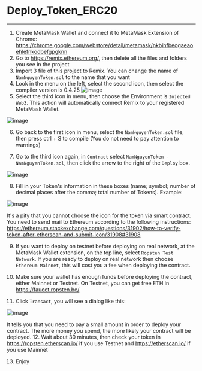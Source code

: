 # Deploy_Token_ERC20
---------------------------------
1. Create MetaMask Wallet and connect it to MetaMask Extension of Chrome: https://chrome.google.com/webstore/detail/metamask/nkbihfbeogaeaoehlefnkodbefgpgknn
2. Go to https://remix.ethereum.org/, then delete all the files and folders you see in the project
3. Import 3 file of this project to Remix. You can change the name of `NamNguyenToken.sol` to the name that you want
4. Look in the menu on the left, select the second icon, then select the compiler version is 0.4.25
![image](https://user-images.githubusercontent.com/38404536/118002780-2860ac80-b372-11eb-8d58-c58a72b26af0.png)
5. Select the third icon in menu, then choose the Environment is `Injected Web3`. This action will automatically connect Remix to your registered MetaMask Wallet.

![image](https://user-images.githubusercontent.com/38404536/118003193-8e4d3400-b372-11eb-9b3e-4b767408fa5e.png)

6. Go back to the first icon in menu, select the `NamNguyenToken.sol` file, then press ctrl + S to compile (You do not need to pay attention to warnings)

7. Go to the third icon again, in `Contract` select `NamNguyenToken - NamNguyenToken.sol`, then click the arrow to the right of the `Deploy` box.

![image](https://user-images.githubusercontent.com/38404536/118007678-8d1e0600-b376-11eb-956c-861fe0d0734c.png)

8. Fill in your Token's information in these boxes (name; symbol; number of decimal places after the comma; total number of Tokens). Example:

![image](https://user-images.githubusercontent.com/38404536/118004937-20097100-b374-11eb-9b5c-57e6da81be66.png)

It's a pity that you cannot choose the icon for the token via smart contract. You need to send mail to Ethereum according to the following instructions: https://ethereum.stackexchange.com/questions/31902/how-to-verify-token-after-etherscan-and-submit-icon/31908#31908

9. If you want to deploy on testnet before deploying on real network, at the MetaMask Wallet extension, on the top line, select `Ropsten Test Network`. If you are ready to deploy on real network then choose `Ethereum Mainnet`, this will cost you a fee when deploying the contract.

10. Make sure your wallet has enough funds before deploying the contract, either Mainnet or Testnet. On Testnet, you can get free ETH in https://faucet.ropsten.be/

11. Click `Transact`, you will see a dialog like this:

![image](https://user-images.githubusercontent.com/38404536/118005524-a9b93e80-b374-11eb-89ab-7a85245c7c20.png)

It tells you that you need to pay a small amount in order to deploy your contract. The more money you spend, the more likely your contract will be deployed.
12. Wait about 30 minutes, then check your token in https://ropsten.etherscan.io/ if you use Testnet and https://etherscan.io/ if you use Mainnet

13. Enjoy
